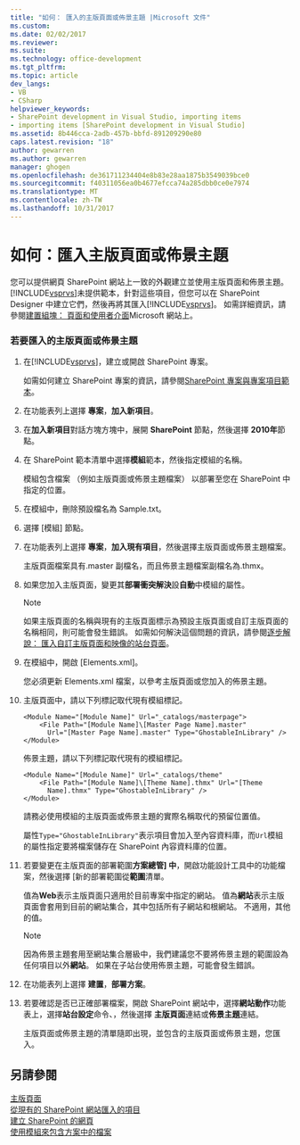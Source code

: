 ```yaml
---
title: "如何： 匯入的主版頁面或佈景主題 |Microsoft 文件"
ms.custom: 
ms.date: 02/02/2017
ms.reviewer: 
ms.suite: 
ms.technology: office-development
ms.tgt_pltfrm: 
ms.topic: article
dev_langs:
- VB
- CSharp
helpviewer_keywords:
- SharePoint development in Visual Studio, importing items
- importing items [SharePoint development in Visual Studio]
ms.assetid: 8b446cca-2adb-457b-bbfd-891209290e80
caps.latest.revision: "18"
author: gewarren
ms.author: gewarren
manager: ghogen
ms.openlocfilehash: de361711234404e8b83e28aa1875b3549039bce0
ms.sourcegitcommit: f40311056ea0b4677efcca74a285dbb0ce0e7974
ms.translationtype: MT
ms.contentlocale: zh-TW
ms.lasthandoff: 10/31/2017
---
```

# <a name="how-to-import-a-master-page-or-theme"></a>如何：匯入主版頁面或佈景主題
  您可以提供網頁 SharePoint 網站上一致的外觀建立並使用主版頁面和佈景主題。 [!INCLUDE[vsprvs](../sharepoint/includes/vsprvs-md.md)]未提供範本，針對這些項目，但您可以在 SharePoint Designer 中建立它們，然後再將其匯入[!INCLUDE[vsprvs](../sharepoint/includes/vsprvs-md.md)]。 如需詳細資訊，請參閱[建置組塊： 頁面和使用者介面](http://go.microsoft.com/fwlink/?LinkID=182095)Microsoft 網站上。  
  
### <a name="to-import-a-master-page-or-theme"></a>若要匯入的主版頁面或佈景主題  
  
1.  在[!INCLUDE[vsprvs](../sharepoint/includes/vsprvs-md.md)]，建立或開啟 SharePoint 專案。  
  
     如需如何建立 SharePoint 專案的資訊，請參閱[SharePoint 專案與專案項目範本](../sharepoint/sharepoint-project-and-project-item-templates.md)。  
  
2.  在功能表列上選擇 **專案**，**加入新項目**。  
  
3.  在**加入新項目**對話方塊方塊中，展開  **SharePoint**  節點，然後選擇  **2010年**節點。  
  
4.  在 SharePoint 範本清單中選擇**模組**範本，然後指定模組的名稱。  
  
     模組包含檔案 （例如主版頁面或佈景主題檔案） 以部署至您在 SharePoint 中指定的位置。  
  
5.  在模組中，刪除預設檔名為 Sample.txt。  
  
6.  選擇 [模組] 節點。  
  
7.  在功能表列上選擇 **專案**，**加入現有項目**，然後選擇主版頁面或佈景主題檔案。  
  
     主版頁面檔案具有.master 副檔名，而且佈景主題檔案副檔名為.thmx。  
  
8.  如果您加入主版頁面，變更其**部署衝突解決**設**自動**中模組的屬性。  
  
    > [!NOTE]  
    >  如果主版頁面的名稱與現有的主版頁面標示為預設主版頁面或自訂主版頁面的名稱相同，則可能會發生錯誤。 如需如何解決這個問題的資訊，請參閱[逐步解說： 匯入自訂主版頁面和映像的站台頁面](../sharepoint/walkthrough-import-a-custom-master-page-and-site-page-with-an-image.md)。  
  
9. 在模組中，開啟 [Elements.xml]。  
  
     您必須更新 Elements.xml 檔案，以參考主版頁面或您加入的佈景主題。  
  
10. 主版頁面中，請以下列標記取代現有模組標記。  
  
    ```  
    <Module Name="[Module Name]" Url="_catalogs/masterpage">  
        <File Path="[Module Name]\[Master Page Name].master"   
          Url="[Master Page Name].master" Type="GhostableInLibrary" />  
    </Module>  
    ```  
  
     佈景主題，請以下列標記取代現有的模組標記。  
  
    ```  
    <Module Name="[Module Name]" Url="_catalogs/theme"   
        <File Path="[Module Name]\[Theme Name].thmx" Url="[Theme     
          Name].thmx" Type="GhostableInLibrary" />  
    </Module>  
    ```  
  
     請務必使用模組的主版頁面或佈景主題的實際名稱取代的預留位置值。  
  
     屬性`Type="GhostableInLibrary"`表示項目會加入至內容資料庫，而`Url`模組的屬性指定要將檔案儲存在 SharePoint 內容資料庫的位置。  
  
11. 若要變更在主版頁面的部署範圍**方案總管] 中**，開啟功能設計工具中的功能檔案，然後選擇 [新的部署範圍從**範圍**清單。  
  
     值為**Web**表示主版頁面只適用於目前專案中指定的網站。 值為**網站**表示主版頁面會套用到目前的網站集合，其中包括所有子網站和根網站。 不適用，其他的值。  
  
    > [!NOTE]  
    >  因為佈景主題套用至網站集合層級中，我們建議您不要將佈景主題的範圍設為任何項目以外**網站**。 如果在子站台使用佈景主題，可能會發生錯誤。  
  
12. 在功能表列上選擇 **建置**，**部署方案**。  
  
13. 若要確認是否已正確部署檔案，開啟 SharePoint 網站中，選擇**網站動作**功能表上，選擇**站台設定**命令、，然後選擇 **主版頁面**連結或**佈景主題**連結。  
  
     主版頁面或佈景主題的清單隨即出現，並包含的主版頁面或佈景主題，您匯入。  
  
## <a name="see-also"></a>另請參閱  
 [主版頁面](http://go.microsoft.com/fwlink/?LinkId=184955)   
 [從現有的 SharePoint 網站匯入的項目](../sharepoint/importing-items-from-an-existing-sharepoint-site.md)   
 [建立 SharePoint 的網頁](../sharepoint/creating-pages-for-sharepoint.md)   
 [使用模組來包含方案中的檔案](../sharepoint/using-modules-to-include-files-in-the-solution.md)  
  
  